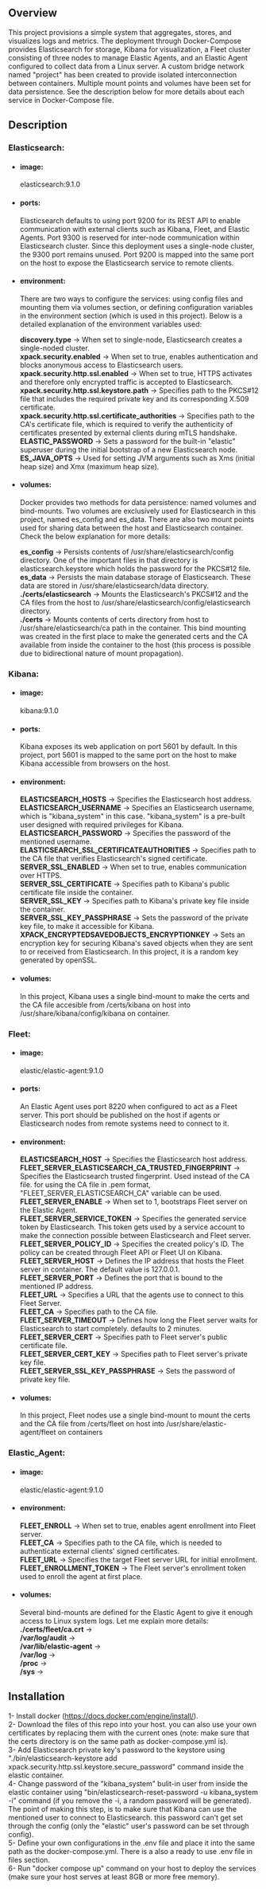 ## Overview
This project provisions a simple system that aggregates, stores, and visualizes logs and metrics. The deployment through Docker-Compose provides Elasticsearch for storage, Kibana for visualization, a Fleet cluster consisting of three nodes to manage Elastic Agents, and an Elastic Agent configured to collect data from a Linux server. A custom bridge network named "project" has been created to provide isolated interconnection between containers. Multiple mount points and volumes have been set for data persistence. See the description below for more details about each service in Docker-Compose file.

## Description
### **Elasticsearch**:<br>
- #### image:
  elasticsearch:9.1.0<br>
- #### ports:
  Elasticsearch defaults to using port 9200 for its REST API to enable communication with external clients such as Kibana, Fleet, and Elastic Agents. Port 9300 is reserved for inter-node communication within Elasticsearch cluster. Since this deployment uses a single-node cluster, the 9300 port remains unused. Port 9200 is mapped into the same port on the host to expose the Elasticsearch service to remote clients.<br>
- #### environment:
  There are two ways to configure the services: using config files and mounting them via volumes section, or defining configuration variables in the environment section (which is used in this project). Below is a detailed explanation of the environment variables used:<br>
  
  **discovery.type** -> When set to single-node, Elasticsearch creates a single-noded cluster.<br>
  **xpack.security.enabled** -> When set to true, enables authentication and blocks anonymous access to Elasticsearch users.<br>
  **xpack.security.http.ssl.enabled** -> When set to true, HTTPS activates and therefore only encrypted traffic is accepted to Elasticsearch.<br>
  **xpack.security.http.ssl.keystore.path** -> Specifies path to the PKCS#12 file that includes the required private key and its corresponding X.509 certificate.<br>
  **xpack.security.http.ssl.certificate_authorities** -> Specifies path to the CA's certificate file, which is required to verify the authenticity of certificates presented by external clients during mTLS handshake.<br>
  **ELASTIC_PASSWORD** -> Sets a password for the built-in "elastic" superuser during the initial bootstrap of a new Elasticsearch node.<br>
  **ES_JAVA_OPTS** -> Used for setting JVM arguments such as Xms (initial heap size) and Xmx (maximum heap size).<br>
- #### volumes:
  Docker provides two methods for data persistence: named volumes and bind-mounts. Two volumes are exclusively used for Elasticsearch in this project, named es_config and es_data. There are also two mount points used for sharing data between the host and Elasticsearch container. Check the below explanation for more details:<br>
  
  **es_config** -> Persists contents of /usr/share/elasticsearch/config directory. One of the important files in that directory is elasticsearch.keystore which holds the password for the PKCS#12 file.<br>
  **es_data** -> Persists the main database storage of Elasticsearch. These data are stored in /usr/share/elasticsearch/data directory.<br>
  **./certs/elasticsearch** -> Mounts the Elasticsearch's PKCS#12 and the CA files from the host to /usr/share/elasticsearch/config/elasticsearch directory.<br>
  **./certs** -> Mounts contents of certs directory from host to /usr/share/elasticsearch/ca path in the container. This bind mounting was created in the first place to make the generated certs and the CA available from inside the container to the host (this process is possible due to bidirectional nature of mount propagation).<br>


### **Kibana**:<br>
- #### image:
  kibana:9.1.0<br>
- #### ports:
  Kibana exposes its web application on port 5601 by default. In this project, port 5601 is mapped to the same port on the host to make Kibana accessible from browsers on the host.<br>
- #### environment:
  **ELASTICSEARCH_HOSTS** -> Specifies the Elasticsearch host address.<br>
  **ELASTICSEARCH_USERNAME** -> Specifies an Elasticsearch username, which is "kibana_system" in this case. "kibana_system" is a pre-built user designed with required privileges for Kibana.<br>
  **ELASTICSEARCH_PASSWORD** -> Specifies the password of the mentioned username.<br>
  **ELASTICSEARCH_SSL_CERTIFICATEAUTHORITIES** -> Specifies path to the CA file that verifies Elasticsearch's signed certificate.<br>
  **SERVER_SSL_ENABLED** -> When set to true, enables communication over HTTPS.<br>
  **SERVER_SSL_CERTIFICATE** -> Specifies path to Kibana's public certificate file inside the container.<br>
  **SERVER_SSL_KEY** -> Specifies path to Kibana's private key file inside the container.<br> 
  **SERVER_SSL_KEY_PASSPHRASE** -> Sets the password of the private key file, to make it accessible for Kibana.<br>
  **XPACK_ENCRYPTEDSAVEDOBJECTS_ENCRYPTIONKEY** -> Sets an encryption key for securing Kibana's saved objects when they are sent to or received from Elasticsearch. In this project, it is a random key generated by openSSL.<br>
  
- #### volumes:
  In this project, Kibana uses a single bind-mount to make the certs and the CA file accesible from /certs/kibana on host into /usr/share/kibana/config/kibana on container.<br>


### **Fleet**:<br>
- #### image:
  elastic/elastic-agent:9.1.0<br>
- #### ports:
  An Elastic Agent uses port 8220 when configured to act as a Fleet server. This port should be published on the host if agents or Elasticsearch nodes from remote systems need to connect to it.<br>
- #### environment:
  **ELASTICSEARCH_HOST** -> Specifies the Elasticsearch host address.<br>
  **FLEET_SERVER_ELASTICSEARCH_CA_TRUSTED_FINGERPRINT** -> Specifies the Elasticsearch trusted fingerprint. Used instead of the CA file. for using the CA file in .pem format, "FLEET_SERVER_ELASTICSEARCH_CA" variable can be used.<br>
  **FLEET_SERVER_ENABLE** -> When set to 1, bootstraps Fleet server on the Elastic Agent.<br>
  **FLEET_SERVER_SERVICE_TOKEN** -> Specifies the generated service token by Elasticsearch. This token gets used by a service account to make the connection possible between Elasticsearch and Fleet server.<br>
  **FLEET_SERVER_POLICY_ID** -> Specifies the created policy's ID. The policy can be created through Fleet API or Fleet UI on Kibana.<br>
  **FLEET_SERVER_HOST** -> Defines the IP address that hosts the Fleet server in container. The default value is 127.0.0.1.<br>
  **FLEET_SERVER_PORT** -> Defines the port that is bound to the mentioned IP address.<br>
  **FLEET_URL** -> Specifies a URL that the agents use to connect to this Fleet Server.<br>
  **FLEET_CA** -> Specifies path to the CA file.<br>
  **FLEET_SERVER_TIMEOUT** -> Defines how long the Fleet server waits for Elasticsearch to start completely. defaults to 2 minutes.<br>
  **FLEET_SERVER_CERT** -> Specifies path to Fleet server's public certificate file.<br>
  **FLEET_SERVER_CERT_KEY** -> Specifies path to Fleet server's private key file.<br>
  **FLEET_SERVER_SSL_KEY_PASSPHRASE** -> Sets the password of private key file.<br>
- #### volumes:
  In this project, Fleet nodes use a single bind-mount to mount the certs and the CA file from /certs/fleet on host into /usr/share/elastic-agent/fleet on containers<br>


### **Elastic_Agent**:<br>
- #### image:
  elastic/elastic-agent:9.1.0<br>
- #### environment:
  **FLEET_ENROLL** -> When set to true, enables agent enrollment into Fleet server.<br>
  **FLEET_CA** -> Specifies path to the CA file, which is needed to authenticate external clients' signed certificates.<br>
  **FLEET_URL** -> Specifies the target Fleet server URL for initial enrollment.<br>
  **FLEET_ENROLLMENT_TOKEN** -> The Fleet server's enrollment token used to enroll the agent at first place.<br>
- #### volumes:
  Several bind-mounts are defined for the Elastic Agent to give it enough access to Linux system logs. Let me explain more details:<br>
  **./certs/fleet/ca.crt** -> <br>
  **/var/log/audit** -> <br>
  **/var/lib/elastic-agent** -> <br>
  **/var/log** -> <br>
  **/proc** -> <br>
  **/sys** -> <br>

## Installation
1- Install docker (https://docs.docker.com/engine/install/).<br>
2- Download the files of this repo into your host. you can also use your own certificates by replacing them with the current ones (note: make sure that the certs directory is on the same path as docker-compose.yml is).<br>
3- Add Elasticsearch private key's password to the keystore using "./bin/elasticsearch-keystore add xpack.security.http.ssl.keystore.secure_password" command inside the elastic container.<br>
4- Change password of the "kibana_system" bulit-in user from inside the elastic container using "bin/elasticsearch-reset-password -u kibana_system -i" command (if you remove the -i, a random password will be generated). The point of making this step, is to make sure that Kibana can use the mentioned user to connect to Elasticsearch. this password can't get set through the config (only the "elastic" user's password can be set through config).<br>
5- Define your own configurations in the .env file and place it into the same path as the docker-compose.yml. There is a also a ready to use .env file in files section.<br>
6- Run "docker compose up" command on your host to deploy the services (make sure your host serves at least 8GB or more free memory).<br>
